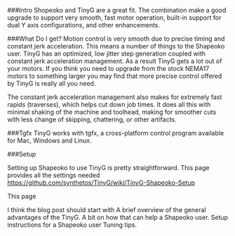 ###Intro
Shopeoko and TinyG are a great fit. The combination make a good upgrade to support very smooth, fast motor operation, built-in support for dual Y axis configurations, and other enhancements. 

###What Do I get?
Motion control is very smooth due to precise timing and constant jerk acceleration. This means a number of things to the Shapeoko user. TinyG has an optimized, low jitter step generation coupled with constant jerk acceleration management. As a result TinyG gets a lot out of your motors. If you think you need to upgrade from the stock NEMA17 motors to something larger you may find that more precise control offered by TinyG is really all you need.

The constant jerk acceleration management also makes for extremely fast rapids (traverses), which helps cut down job times. It does all this with minimal shaking of the machine and toolhead, making for smoother cuts with less change of skipping, chattering, or other artifacts.

<Insert video here>

###Tgfx
TinyG works with tgfx, a cross-platform control program available for Mac, Windows and Linux.

###Setup

Setting up Shapeoko to use TinyG is pretty straightforward. This page provides all the settings needed
https://github.com/synthetos/TinyG/wiki/TinyG-Shapeoko-Setup

This page 


I think the blog post should start with 
A brief overview of the general advantages of the TinyG.
A bit on how that can help a Shapeoko user.
Setup instructions for a Shapeoko user
Tuning tips.